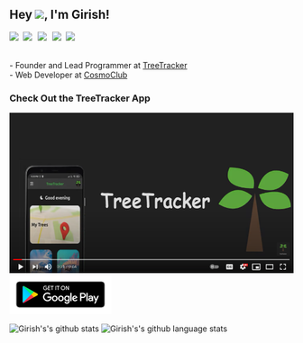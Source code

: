 ## Hey <img src="https://github.com/TheDudeThatCode/TheDudeThatCode/blob/master/Assets/Hi.gif" width="29px">, I'm Girish!
 
<a href="https://www.linkedin.com/in/girish-rajani/">
  <img align="left" width="24px" src="https://cdn.jsdelivr.net/npm/simple-icons@v3/icons/linkedin.svg"  />
</a>
<a href="https://twitter.com/girishrajani162">
  <img align="left" width="26px" src="https://cdn.jsdelivr.net/npm/simple-icons@v3/icons/twitter.svg" />
</a>

<a href="https://girish-r-rajani.medium.com/">
  <img align="left" width="26px" src="https://cdn.jsdelivr.net/npm/simple-icons@v3/icons/medium.svg" />
</a>
<a href="https://play.google.com/store/apps/developer?id=TreeTracker">
  <img align="left" width="24px" src="https://cdn.jsdelivr.net/npm/simple-icons@v3/icons/googleplay.svg"  />
</a>
<a href="https://discord.com/login?redirect_to=%2Foauth2%2Fauthorize%3Fclient_id%3D799485174269739038%26permissions%3D515136%26scope%3Dbot">
  <img align="left" width="24px" src="https://cdn.jsdelivr.net/npm/simple-icons@v3/icons/discord.svg"  />
</a>


<br>
<br>
<br>
- Founder and Lead Programmer at <a href="https://github.com/TreeTracker">TreeTracker</a><br>
- Web Developer at <a href="https://cosmoclub.in">CosmoClub</a>
<br>


### Check Out the TreeTracker App
[![YT Thumbnail](./assets/sc.PNG)](https://www.youtube.com/watch?v=epdKlguk3m4 "TreeTracker")
<img src = './assets/badge.png' height=70 >
</a>
<br>

![Girish's's github stats](https://github-readme-stats.vercel.app/api?username=girishrajani&show_icons=true&hide_border=true&theme=tokyonight)
![Girish's's github language stats](https://github-readme-stats.vercel.app/api/top-langs/?username=girishrajani&theme=tokyonight&layout=compact&hide_border=true)

